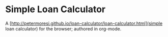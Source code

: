 Simple Loan Calculator
======================

A [http://petermoresi.github.io/loan-calculator/loan-calculator.html](simple loan calculator) for the browser; authored in org-mode.
